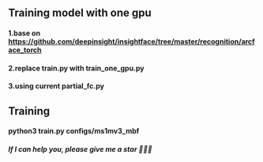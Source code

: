 ## Training model with one gpu
#### 1.base on https://github.com/deepinsight/insightface/tree/master/recognition/arcface_torch
#### 2.replace train.py with train_one_gpu.py
#### 3.using current partial_fc.py
## Training
#### python3 train.py configs/ms1mv3_mbf
##### If I can help you, please give me a star :star2::star2::star2:
